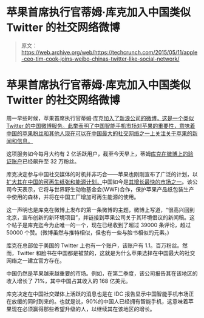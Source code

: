 # 苹果首席执行官蒂姆·库克加入中国类似 Twitter 的社交网络微博 

> 原文：<https://web.archive.org/web/https://techcrunch.com/2015/05/11/apple-ceo-tim-cook-joins-weibo-chinas-twitter-like-social-network/>

# 苹果首席执行官蒂姆·库克加入中国类似 Twitter 的社交网络微博

周一早些时候，苹果首席执行官蒂姆·库克[加入了新浪公司的微博，这是一个类似 Twitter 的中国微博服务。此举表明了中国智能手机市场对苹果的重要性，意味着中国的苹果粉丝和其他人现在可以在中国最大的社交网络之一上关注关于苹果的新闻和信息。](https://web.archive.org/web/20221207082553/http://www.bloomberg.com/news/articles/2015-05-11/apple-working-with-wwf-china-to-manage-sustainable-forests)

这项服务如今每月大约有 2 亿活跃用户，截至今天早上，蒂姆[库克在微博上的验证账户](https://web.archive.org/web/20221207082553/http://www.weibo.com/timcook)已经飙升至 32 万粉丝。

库克决定参与中国社交媒体的时机并非巧合——苹果也刚刚宣布了广泛的计划，以[扩大其在中国的可再生纸张和能源计划，](https://web.archive.org/web/20221207082553/https://beta.techcrunch.com/2015/05/10/apple-environment/)中国如今是[其增长最快的市场之一](https://web.archive.org/web/20221207082553/https://beta.techcrunch.com/2015/04/27/apples-revenues-in-china-soar-71-in-q2/)。该公司今天表示，它将与世界野生动物基金会(WWF)合作，保护苹果产品纸包装生产中使用的森林，并将在中国工厂增加可再生能源的使用。

这一声明也是库克在微博上发布的第一条微博的主题，微博上写道，“很高兴回到北京，宣布创新的新环境项目”，并链接到苹果公司关于其环境倡议的新闻稿。这个帖子是库克迄今为止唯一的一个，现在已经收到了超过 39000 条评论，超过 50000 个赞。(微博虽然与推特相似，但也有一些与脸书相似的元素。)

库克在总部位于美国的 Twitter 上也有一个账户，该账户有 1.1。百万粉丝。然而，Twitter 和脸书在中国都是被禁的，这就是为什么苹果选择在中国最大的社交网络之一建立官方存在。

中国仍然是苹果越来越重要的市场。例如，在第二季度，该公司报告其在该地区的收入增长了 71%，其中中国占其收入的 168 亿美元。

库克决定在中国社交媒体上活跃的消息也是在 IDC 报告显示中国智能手机市场正在放缓的同时到来的。也就是说，90%的中国人已经拥有智能手机，这意味着苹果现在必须赢得那些希望升级的人，以继续其在该地区的增长。